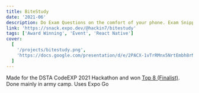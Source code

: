 ```yaml
---
title: BiteStudy
date: '2021-06'
description: Do Exam Questions on the comfort of your phone. Exam Snippets Wrapper
link: 'https://snack.expo.dev/@hackin7/bitestudy'
tags: ['Award Winning', 'Event', 'React Native']
cover:
  [
    '/projects/bitestudy.png',
    'https://docs.google.com/presentation/d/e/2PACX-1vTrRMnx5NrtEmbh8rNBX5r40cb1JaY41x47CcEQ9JI243MjAiDwz2Oh3i9MMSILywqcRi_Lk1XZ6XaT/embed?start=false&loop=false&delayms=3000'
  ]
---
```


<!--<iframe src="https://docs.google.com/presentation/d/e/2PACX-1vTrRMnx5NrtEmbh8rNBX5r40cb1JaY41x47CcEQ9JI243MjAiDwz2Oh3i9MMSILywqcRi_Lk1XZ6XaT/embed?start=false&loop=false&delayms=3000"
frameborder="0" style="width: 50em; height:30em;"  allowfullscreen="true" mozallowfullscreen="true" webkitallowfullscreen="true"></iframe>
-->

Made for the DSTA CodeEXP 2021 Hackathon and won [Top 8 (Finalist)](https://certificates.nextid.com/certificate?id=d91b793d-7a54-4cbd-8a40-48de10ac6530).
Done mainly in army camp.
Uses Expo Go

<!--<div data-snack-id="@hackin7/bitestudy" data-snack-platform="web" data-snack-preview="true" data-snack-theme="light" style="overflow:hidden;background:#F9F9F9;border:1px solid var(--color-border);border-radius:4px;height:505px;width:100%"></div>
<script async src="https://snack.expo.dev/embed.js"></script>-->
